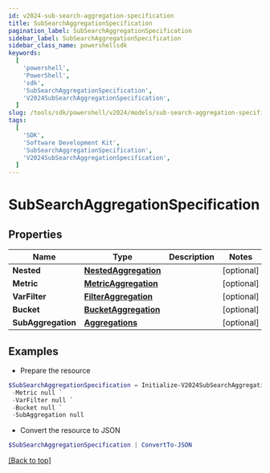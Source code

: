 ```yaml
---
id: v2024-sub-search-aggregation-specification
title: SubSearchAggregationSpecification
pagination_label: SubSearchAggregationSpecification
sidebar_label: SubSearchAggregationSpecification
sidebar_class_name: powershellsdk
keywords:
  [
    'powershell',
    'PowerShell',
    'sdk',
    'SubSearchAggregationSpecification',
    'V2024SubSearchAggregationSpecification',
  ]
slug: /tools/sdk/powershell/v2024/models/sub-search-aggregation-specification
tags:
  [
    'SDK',
    'Software Development Kit',
    'SubSearchAggregationSpecification',
    'V2024SubSearchAggregationSpecification',
  ]
---
```


# SubSearchAggregationSpecification

## Properties

| Name | Type | Description | Notes |
| --- | --- | --- | --- |
| **Nested** | [**NestedAggregation**](nested-aggregation) |  | [optional] |
| **Metric** | [**MetricAggregation**](metric-aggregation) |  | [optional] |
| **VarFilter** | [**FilterAggregation**](filter-aggregation) |  | [optional] |
| **Bucket** | [**BucketAggregation**](bucket-aggregation) |  | [optional] |
| **SubAggregation** | [**Aggregations**](aggregations) |  | [optional] |

## Examples

- Prepare the resource

```powershell
$SubSearchAggregationSpecification = Initialize-V2024SubSearchAggregationSpecification  -Nested null `
 -Metric null `
 -VarFilter null `
 -Bucket null `
 -SubAggregation null
```

- Convert the resource to JSON

```powershell
$SubSearchAggregationSpecification | ConvertTo-JSON
```

[[Back to top]](#)
